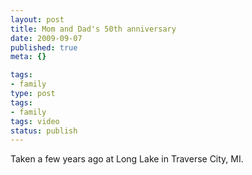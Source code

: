 ```yaml
---
layout: post
title: Mom and Dad's 50th anniversary
date: 2009-09-07
published: true
meta: {}

tags:
- family
type: post
tags:
- family
tags: video
status: publish
---
```

Taken a few years ago at Long Lake in Traverse City, MI.<br />
